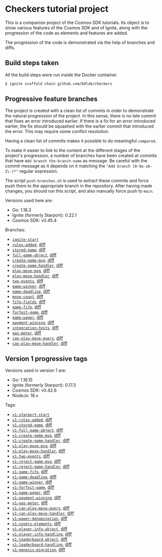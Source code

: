# Checkers tutorial project

This is a companion project of the Cosmos SDK tutorials. Its object is to show various features of the Cosmos SDK and of Ignite, along with the progression of the code as elements and features are added.

The progression of the code is demonstrated via the help of branches and diffs.

## Build steps taken

All the build steps were run inside the Docker container.

```sh
$ ignite scaffold chain github.com/b9lab/checkers
```

## Progressive feature branches

The project is created with a clean list of commits in order to demonstrate the natural progression of the project. In this sense, there is no late commit that fixes an error introduced earlier. If there is a fix for an error introduced earlier, the fix should be squashed with the earlier commit that introduced the error. This may require some conflict resolution.

Having a clean list of commits makes it possible to do meaningful `compare`s.

To make it easier to link to the content at the different stages of the project's progression, a number of branches have been created at commits that have `Add branch the-branch-name` as message. Be careful with the commit message as it depends on it matching the `"Add branch [0-9a-zA-Z\-]*"` regular expression.

The script `push-branches.sh` is used to extract these commits and force push them to the appropriate branch in the repository. After having made changes, you should run this script, and also manually force push to `main`.

Versions used here are:

* Go: 1.18.3
* Ignite (formerly Starport): 0.22.1
* Cosmos SDK: v0.45.4

Branches:

* [`ignite-start`](../../tree/ignite-start)
* [`rules-added`](../../tree/rules-added), [diff](../../compare/ignite-start..rules-added)
* [`stored-game`](../../tree/stored-game), [diff](../../compare/rules-added..stored-game)
* [`full-game-object`](../../tree/full-game-object), [diff](../../compare/stored-game..full-game-object)
* [`create-game-msg`](../../tree/create-game-msg), [diff](../../compare/full-game-object..create-game-msg)
* [`create-game-handler`](../../tree/create-game-handler), [diff](../../compare/create-game-msg..create-game-handler)
* [`play-move-msg`](../../tree/play-move-msg), [diff](../../compare/create-game-handler..play-move-msg)
* [`play-move-handler`](../../tree/play-move-handler), [diff](../../compare/play-move-msg..play-move-handler)
* [`two-events`](../../tree/two-events), [diff](../../compare/play-move-handler..two-events)
* [`game-winner`](../../tree/game-winner), [diff](../../compare/two-events..game-winner)
* [`game-deadline`](../../tree/game-deadline), [diff](../../compare/game-winner..game-deadline)
* [`move-count`](../../tree/move-count), [diff](../../compare/game-deadline..move-count)
* [`fifo-fields`](../../tree/fifo-fields), [diff](../../compare/move-count..fifo-fields)
* [`game-fifo`](../../tree/game-fifo), [diff](../../compare/fifo-fields..game-fifo)
* [`forfeit-game`](../../tree/forfeit-game), [diff](../../compare/game-fifo..forfeit-game)
* [`game-wager`](../../tree/game-wager), [diff](../../compare/forfeit-game..game-wager)
* [`payment-winning`](../../tree/payment-winning), [diff](../../compare/game-wager..payment-winning)
* [`integration-tests`](../../tree/integration-tests), [diff](../../compare/payment-winning..integration-tests)
* [`gas-meter`](../../tree/gas-meter), [diff](../../compare/integration-tests..gas-meter)
* [`can-play-move-query`](../../tree/can-play-move-query), [diff](../../compare/gas-meter..can-play-move-query)
* [`can-play-move-handler`](../../tree/can-play-move-handler), [diff](../../compare/can-play-move-query..can-play-move-handler)

## Version 1 progressive tags

Versions used in version 1 are:

* Go: 1.16.15
* Ignite (formerly Starport): 0.17.3
* Cosmos SDK: v0.42.6
* NodeJs: 16.x

Tags:

* [`v1-starport-start`](../../tree/v1-starport-start)
* [`v1-rules-added`](../../tree/v1-rules-added), [diff](../../compare/v1-starport-start..v1-rules-added)
* [`v1-stored-game`](../../tree/v1-stored-game), [diff](../../compare/v1-rules-added..v1-stored-game)
* [`v1-full-game-object`](../../tree/v1-full-game-object), [diff](../../compare/v1-stored-game..v1-full-game-object)
* [`v1-create-game-msg`](../../tree/v1-create-game-msg), [diff](../../compare/v1-full-game-object..v1-create-game-msg)
* [`v1-create-game-handler`](../../tree/v1-create-game-handler), [diff](../../compare/v1-create-game-msg..v1-create-game-handler)
* [`v1-play-move-msg`](../../tree/v1-play-move-msg), [diff](../../compare/v1-create-game-handler..v1-play-move-msg)
* [`v1-play-move-handler`](../../tree/v1-play-move-handler), [diff](../../compare/v1-play-move-msg..v1-play-move-handler)
* [`v1-two-events`](../../tree/v1-two-events), [diff](../../compare/v1-play-move-handler..v1-two-events)
* [`v1-reject-game-msg`](../../tree/v1-reject-game-msg), [diff](../../compare/v1-two-events..v1-reject-game-msg)
* [`v1-reject-game-handler`](../../tree/v1-reject-game-handler), [diff](../../compare/v1-reject-game-msg..v1-reject-game-handler)
* [`v1-game-fifo`](../../tree/v1-game-fifo), [diff](../../compare/v1-reject-game-handler..v1-game-fifo)
* [`v1-game-deadline`](../../tree/v1-game-deadline), [diff](../../compare/v1-game-fifo..v1-game-deadline)
* [`v1-game-winner`](../../tree/v1-game-winner), [diff](../../compare/v1-game-deadline..v1-game-winner)
* [`v1-forfeit-game`](../../tree/v1-forfeit-game), [diff](../../compare/v1-game-winner..v1-forfeit-game)
* [`v1-game-wager`](../../tree/v1-game-wager), [diff](../../compare/v1-forfeit-game..v1-game-wager)
* [`v1-payment-winning`](../../tree/v1-payment-winning), [diff](../../compare/v1-game-wager..v1-payment-winning)
* [`v1-gas-meter`](../../tree/v1-gas-meter), [diff](../../compare/v1-payment-winning..v1-gas-meter)
* [`v1-can-play-move-query`](../../tree/v1-can-play-move-query), [diff](../../compare/v1-gas-meter..v1-can-play-move-query)
* [`v1-can-play-move-handler`](../../tree/v1-can-play-move-handler), [diff](../../compare/v1-can-play-move-query..v1-can-play-move-handler)
* [`v1-wager-denomination`](../../tree/v1-wager-denomination), [diff](../../compare/v1-can-play-move-handler..v1-wager-denomination)
* [`v1-cosmjs-elements`](../../tree/v1-cosmjs-elements), [diff](../../compare/v1-wager-denomination..v1-cosmjs-elements)
* [`v1-player-info-object`](../../tree/v1-player-info-object), [diff](../../compare/v1-cosmjs-elements..v1-player-info-object)
* [`v1-player-info-handling`](../../tree/v1-player-info-handling), [diff](../../compare/v1-player-info-object..v1-player-info-handling)
* [`v1-leaderboard-object`](../../tree/v1-leaderboard-object), [diff](../../compare/v1-player-info-handling..v1-leaderboard-object)
* [`v1-leaderboard-handling`](../../tree/v1-leaderboard-handling), [diff](../../compare/v1-leaderboard-object..v1-leaderboard-handling)
* [`v1-genesis-migration`](../../tree/v1-genesis-migration), [diff](../../compare/v1-leaderboard-handling..v1-genesis-migration)
